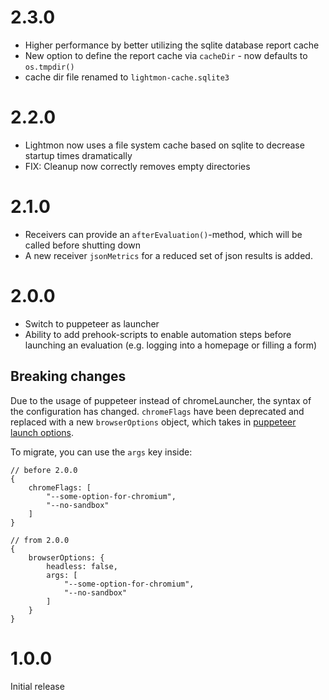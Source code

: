 # 2.3.0

* Higher performance by better utilizing the sqlite database report cache
* New option to define the report cache via `cacheDir` - now defaults to `os.tmpdir()`
* cache dir file renamed to `lightmon-cache.sqlite3`


# 2.2.0

* Lightmon now uses a file system cache based on sqlite to decrease startup times dramatically
* FIX: Cleanup now correctly removes empty directories


# 2.1.0

* Receivers can provide an `afterEvaluation()`-method, which will be called before shutting down
* A new receiver `jsonMetrics` for a reduced set of json results is added.


# 2.0.0

* Switch to puppeteer as launcher
* Ability to add prehook-scripts to enable automation steps before launching an evaluation (e.g. logging into a homepage or filling a form)

## Breaking changes

Due to the usage of puppeteer instead of chromeLauncher, the syntax of the configuration has changed. `chromeFlags` have been deprecated and replaced with a new `browserOptions` object, which takes in [puppeteer launch options](https://github.com/puppeteer/puppeteer/blob/v2.0.0/docs/api.md#puppeteerlaunchoptions).

To migrate, you can use the `args` key inside:

```
// before 2.0.0
{
    chromeFlags: [
        "--some-option-for-chromium",
        "--no-sandbox"
    ]
}

// from 2.0.0
{
    browserOptions: {
        headless: false,
        args: [
            "--some-option-for-chromium",
            "--no-sandbox"
        ]
    }
}
```


# 1.0.0

Initial release